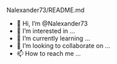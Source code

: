 Nalexander73/README.md
- 👋 Hi, I’m @Nalexander73
- 👀 I’m interested in ...
- 🌱 I’m currently learning ...
- 💞️ I’m looking to collaborate on ...
- 📫 How to reach me ...
